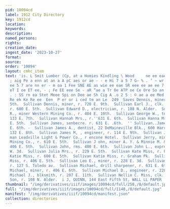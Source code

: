 ```yaml
---
pid: 10094cd
label: 1912 City Directory
key: 1912cd
location: 
keywords: 
description: 
named_persons: 
rights: 
creation_date: 
ingest_date: '2023-10-27'
format: 
source: 
order: '10094'
layout: cmhc_item
text: 'is. L Smit Lumber (Cp, at a Homies Kindling \ Wood     ne ee eae oo, “ ; og
  ; aig Pe a enn at an a A pC aes or ae - - e Hi 7 a 5 7 G— % . ‘ ~ wr a See ee U
  ee 5 7 are nn er - m oa 1 Fee SNE AE as wie ee eae SR eee ee ae ee 7 TT ON eg RE
  eT I oe ET ee, - ; Fe EE eee Se - aR “ae a Tr Oe ATP oe Ce Ore So an Lo ; a ae ra
  . : SS rn ea Stet Meee Spi on Dee ae Sh Cig A .o 2 5 : © ae a ee Med = = Phy et
  Re ek Ke Re ee  Een  P er or i ced tm an Le  249  Saves Dennis, miner, r. 600 E.
  5th.  Sullivan Dennis, miner, r. 720 E. 9th.  Sullivan Earl J., clk. S. G. Canfield,
  r. 600 E. 5th.  Sullivan Edward D., electrician, r. 108 N. Alder.  Sullivan Frank
  R., miner Western Mining Co., r. 404 E. 10th.  Sullivan George W., teamster, r.
  133 E. 7th.  Sullivan Hannah Mrs., r.''631 E. 6th.  Sullivan Hanna Mrs., r. 406
  E. 5th.  Sullivan James, senbecre. r. 631 E. .6th.  '' Sullivan..James, rms. 400
  E. 6th. -  Sullivan James A., dentist, 22 DeMaineville Blk., 600 Harrison av., r.
  132 E. 8th.  Sullivan James M, , engineer, r. 114 E. 9th.  Sullivan James W., meter
  man Leadville Light & Power Co., r encone Hotel.  Sullivan Jerry, miner Western
  Mining Co., r. 610 E. 5th.  Sullivan J ohn, miner A. Y. & Minnie M. & M. Co., r.
  406 E. 5th.  Sullivan John, rms. 400 E. 6th.  Sullivan John L., expressman, r. 116
  W. 3d.  Sullivan Julia Mrs., r. 229 E. 5th.  Sullivan Kate Miss, r. Finntown.  Sullivan
  Katie Miss, r. 600 E. 5th.  Sullivan Katie Miss, r. Graham Pk.  Sullivan Katie A.
  Miss, r. 406 E. 5th.  Sullivan Leo E., miner, r. 228 E. 3d.  Sullivan Mary Mrs.,
  r. 127 S. Toledo av.  Sullivan Michael, drill sharpener, r. 631 E. 6th.  Sullivan
  Michael, miner, r. 406 E. 6th.  Sullivan Michael D., engineer, r. 228 EB. 3d.  Sullivan
  Michael J., blksmith, r. 207 E. 11th.  Sullivan Nellie C. Miss, clk. Walpansky &
  Son, r. 108 N. Alder.  i J, QUINN, 144 East Fifth St, WALL LL PAPER '
thumbnail: "/img/derivatives/iiif/images/10094cd/full/250,/0/default.jpg"
full: "/img/derivatives/iiif/images/10094cd/full/1140,/0/default.jpg"
manifest: "/img/derivatives/iiif/10094cd/manifest.json"
collection: directories
---
```

